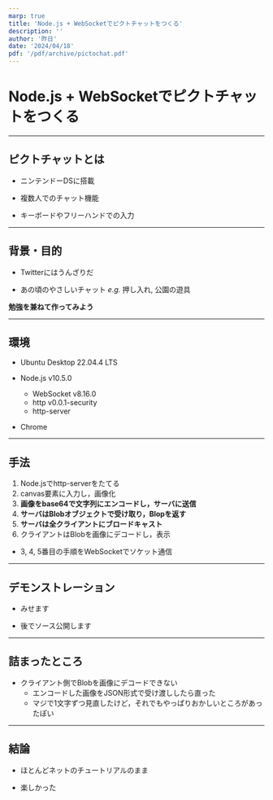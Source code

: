 ```yaml
---
marp: true
title: 'Node.js + WebSocketでピクトチャットをつくる'
description: ''
author: '昨日'
date: '2024/04/18'
pdf: '/pdf/archive/pictochat.pdf'
---
```

# Node.js + WebSocketでピクトチャットをつくる
---
## ピクトチャットとは
- ニンテンドーDSに搭載

- 複数人でのチャット機能

- キーボードやフリーハンドでの入力
---
## 背景・目的
- Twitterにはうんざりだ

- あの頃のやさしいチャット
_e.g._ 押し入れ, 公園の遊具

**勉強を兼ねて作ってみよう**

---
## 環境
- Ubuntu Desktop 22.04.4 LTS

- Node.js v10.5.0
    - WebSocket v8.16.0
    - http v0.0.1-security
    - http-server

- Chrome
---
## 手法
1. Node.jsでhttp-serverをたてる
2. canvas要素に入力し，画像化
3. **画像をbase64で文字列にエンコードし，サーバに送信**
4. **サーバはBlobオブジェクトで受け取り，Blopを返す**
5. **サーバは全クライアントにブロードキャスト**
6. クライアントはBlobを画像にデコードし，表示

- 3, 4, 5番目の手順をWebSocketでソケット通信
---
## デモンストレーション
- みせます

- 後でソース公開します
---
## 詰まったところ
- クライアント側でBlobを画像にデコードできない
    - エンコードした画像をJSON形式で受け渡ししたら直った
    - マジで1文字ずつ見直したけど，それでもやっぱりおかしいところがあったぽい
---
## 結論
- ほとんどネットのチュートリアルのまま

- 楽しかった